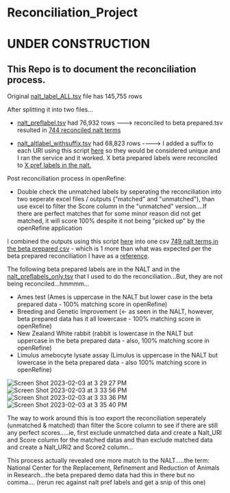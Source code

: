 # Reconciliation_Project

# UNDER CONSTRUCTION 

## This  Repo  is  to  document  the  reconciliation  process. 

Original [nalt_label_ALL.tsv]() file has 145,755 rows

After splitting it into two files...

- [nalt_preflabel.tsv]() had 76,932 rows ---> reconciled to beta prepared.tsv resulted in [744 reconciled nalt terms]()

- [nalt_altlabel_withsuffix.tsv]() had 68,823 rows ----> I added a suffix to each URI using this script [here]() so they would be considered unique and I ran the service and it worked. X beta prepared labels were reconciled to [X pref labels in the nalt.]()

Post reconciliation process in openRefine:
- Double check the unmatched labels by seperating the reconciliation into two seperate excel files / outputs ("matched" and "unmatched"), than use excel to filter the Score column in the "unmatched" version....If there are perfect matches that for some minor reason did not get matched, it will score 100% despite it not being "picked up" by the openRefine application

I combined the outputs using this script [here]() into one csv [749 nalt terms in the beta prepared csv]() - which is 1 more than what was expected per the beta prepared reconciliation I have as a [reference]().

The following beta prepared labels are in the NALT and in the [nalt_preflabels_only.tsv]() that I used to do the reconciliation...But, they are not being reconciled...hmmmm...

- Ames test (Ames is uppercase in the NALT but lower case in the beta prepared data - 100% matching score in openRefine)
- Breeding and Genetic Improvement (<- as seen in the NALT, however, beta prepared data has it all lowercase - 100% matching score in openRefine)
- New Zealand White rabbit (rabbit is lowercase in the NALT but uppercase in the beta prepared data - also, 100% matching score in openRefine)
- Limulus amebocyte lysate assay (Limulus is uppercase in the NALT but lowercase in the beta prepared data - also 100% matching score in openRefine)

![Screen Shot 2023-02-03 at 3 29 27 PM](https://user-images.githubusercontent.com/109038399/216729925-90ccd491-7d78-44d9-839b-1c15d48ae3df.png)
![Screen Shot 2023-02-03 at 3 33 56 PM](https://user-images.githubusercontent.com/109038399/216730044-c0269078-bb88-450a-b9ba-60b795dd1584.png)
![Screen Shot 2023-02-03 at 3 33 36 PM](https://user-images.githubusercontent.com/109038399/216730053-2bb478f4-9f81-4d3a-8fcc-66b8225d9dcb.png)
![Screen Shot 2023-02-03 at 3 35 40 PM](https://user-images.githubusercontent.com/109038399/216730175-f6add698-a535-4e1e-befd-c66cb52c149f.png)


The way to work around this is too export the reconciliation seperately (unmatched & matched) than filter the Score column to see if there are still any perfect scores.....ie, first exclude unmatched data and create a Nalt_URI and Score column for the matched datas and than exclude matched data and create a Nalt_URI2 and Score2 column... 

This process actually revealed one more match to the NALT.....the term: National Center for the Replacement, Refinement and Reduction of Animals in Research...the beta prepared demo data had this in there but no comma....
(rerun rec against nalt pref labels and get a snip of this one)
